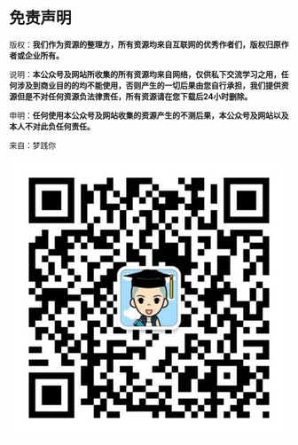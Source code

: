# 免责声明

版权：**我们作为资源的整理方，所有资源均来自互联网的优秀作者们，版权归原作者或企业所有。**

说明：**本公众号及网站所收集的所有资源均来自网络，仅供私下交流学习之用，任何涉及到商业目的的均不能使用，否则产生的一切后果由您自行承担，我们提供资源但是不对任何资源负法律责任，所有资源请在您下载后24小时删除。**

申明：**任何使用本公众号及网站收集的资源产生的不测后果，本公众号及网站以及本人不对此负任何责任。**

来自：梦践你

![img](./_assets/clip_image002.jpg)

